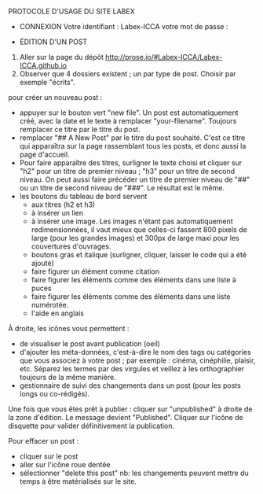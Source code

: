 PROTOCOLE D'USAGE DU SITE LABEX

- CONNEXION
Votre identifiant : Labex-ICCA
votre mot de passe : 

- ÉDITION D'UN POST
1. Aller sur la page du dépôt http://prose.io/#Labex-ICCA/Labex-ICCA.github.io
2. Observer que 4 dossiers existent ; un par type de post.
Choisir par exemple "écrits".

pour créer un nouveau post : 
- appuyer sur le bouton vert "new file". Un post est automatiquement créé, avec la date et le texte à remplacer "your-filename". Toujours remplacer ce titre par le titre du post.
- remplacer "## A New Post" par le titre du post souhaité. C'est ce titre qui apparaîtra sur la page rassemblant tous les posts, et donc aussi la page d'accueil.
- Pour faire apparaître des titres, surligner le texte choisi et cliquer sur "h2" pour un titre de premier niveau ; "h3" pour un titre de second niveau. On peut aussi faire précéder un titre de premier niveau de "##" ou un titre de second niveau de "###". Le résultat est le même.
- les boutons du tableau de bord servent
	- aux titres (h2 et h3)
	- à insérer un lien
	- à insérer une image. Les images n'étant pas automatiquement redimensionnées, il vaut mieux que celles-ci fassent 800 pixels de large (pour les grandes images) et 300px de large maxi pour les couvertures d'ouvrages.
	- boutons gras et italique (surligner, cliquer, laisser le code qui a été ajouté)
	- faire figurer un élément comme citation
	- faire figurer les éléments comme des éléments dans une liste à puces
	- faire figurer les éléments comme des éléments dans une liste numérotée.
	- l'aide en anglais

À droite, les icônes vous permettent : 
- de visualiser le post avant publication (oeil)
- d'ajouter les méta-données, c'est-à-dire le nom des tags ou catégories que vous associez à votre post ; par exemple : cinéma, cinéphilie, plaisir, etc. Séparez les termes par des virgules et veillez à les orthographier toujours de la même manière.
- gestionnaire de suivi des changements dans un post (pour les posts longs ou co-rédigés).

Une fois que vous êtes prêt à publier : cliquer sur "unpublished" à droite de la zone d'édition. Le message devient "Published". Cliquer sur l'icône de disquette pour valider définitivement la publication.

Pour effacer un post : 
- cliquer sur le post
- aller sur l'icône roue dentée
- sélectionner "delete this post"
nb: les changements peuvent mettre du temps à être matérialisés sur le site.





